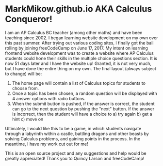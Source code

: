 # MarkMikow.github.io AKA Calculus Conqueror!
I am an AP Calculus BC teacher (among other maths) and have been teaching since 2002.
I began learning website development on my own over this past summer. After trying out various coding sites, I finally got the ball rolling by joining freeCodeCamp on June 17, 2017.
My intent on learning frontend website development was to create a website where AP Calculus students could hone their skills in the multiple choice questions section.
It is now 51 days later and I have the website up!
Granted, it is not very much, but I have done the entire thing on my own. The final layout (always subject to change) will be:
1) The home page will contain a list of Calculus topics for students to choose from.
2) Once a topic has been chosen, a random question will be displayed with 4 answer options with radio buttons.
3) When the submit button is pushed, if the answer is correct, the student can go to the next question by pushing the "next" button. If the answer is incorrect, then the student will have a choice to 
a) try again
b) get a hint
c) move on

Ultimately, I would like this to be a game, in which students navigate through a labyrinth within a castle, battling dragons and other beasts by solving Calculus problems, and gaining points in the process.
In the meantime, I have my work cut out for me!

This is an open source project and any suggestions and help would be greatly appreciated!
Thank you to Quincy Larson and freeCodeCamp!

